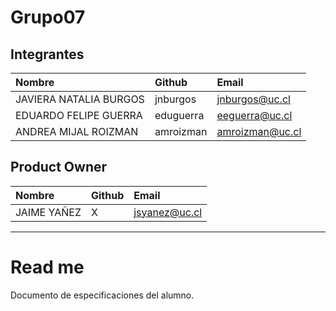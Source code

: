 # Grupo07

## Integrantes

| Nombre | Github | Email |
| :----- | :----- | :------- |
| JAVIERA NATALIA BURGOS | jnburgos | jnburgos@uc.cl |
| EDUARDO FELIPE GUERRA | eduguerra | eeguerra@uc.cl |
| ANDREA MIJAL ROIZMAN | amroizman | amroizman@uc.cl |

## Product Owner
| Nombre | Github | Email |
| :----- | :----- | :------- |
| JAIME YAÑEZ | X | jsyanez@uc.cl  |

________________________

# Read me

Documento de especificaciones del alumno.

